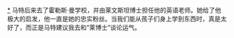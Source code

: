 [*](22_Chapter_Twelve_Make_L.xhtml#footnote-031-backlink) 马特后来去了霍勒斯·曼学校，并由莱文斯坦博士担任他的英语老师。她给了他极大的启发，他一直是她的忠实粉丝。当我们能从孩子们身上学到东西时，真是太好了，而正是马特建议我去和“莱博士”谈论运气。
